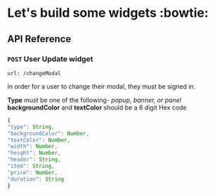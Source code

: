 # Let's build some widgets :bowtie:

## API Reference 

### `POST` User Update widget

`url: /changeModal`

In order for a user to change their modal, they must be signed in.

**Type** must be one of the following- *popup, banner, *or* panel*
**backgroundColor** and **textColor** should be a 6 digit Hex code

```javascript
{
"type": String,
"backgroundColor": Number,
"textColor": Number, 
"width": Number,
"height": Number,
"header": String,
"item": String,
"price": Number,
"duration": String
}
```
